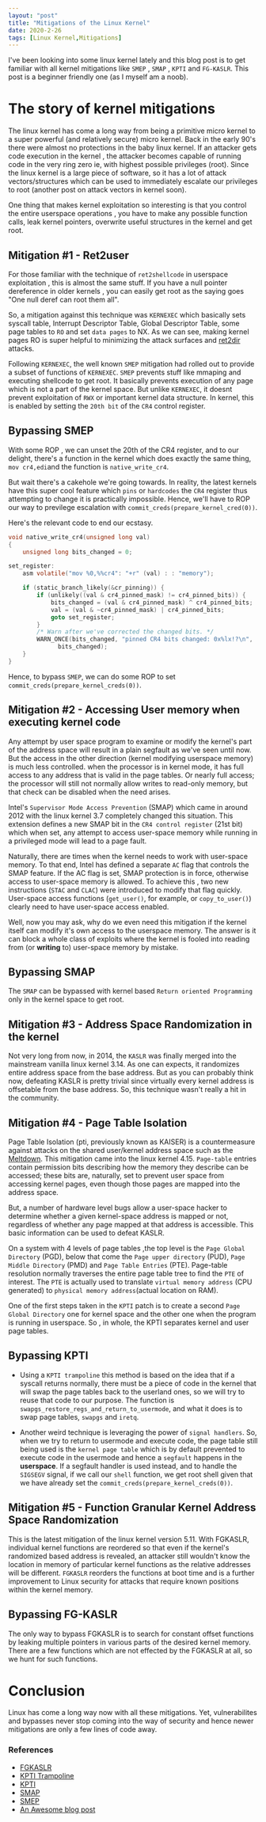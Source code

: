 ```yaml
---
layout: "post"
title: "Mitigations of the Linux Kernel"
date: 2020-2-26
tags: [Linux Kernel,Mitigations]
---
```


I've been looking into some linux kernel lately and this blog post is to get familiar with all kernel mitigations like `SMEP` , `SMAP` , `KPTI` and `FG-KASLR`. This post is a beginner friendly one (as I myself am a noob).

# The story of kernel mitigations

The linux kernel has come a long way from being a primitive micro kernel to a super powerful (and relatively secure) micro kernel. Back in the early 90's there were almost no protections in the baby linux kernel. If an attacker gets code execution in the kernel , the attacker becomes capable of running code in the very ring zero ie, with highest possible privileges (root). Since the linux kernel is a large piece of software, so it has a lot of attack vectors/structures which can be used to immediately escalate our privileges to root (another post on attack vectors in kernel soon).

One thing that makes kernel exploitation so interesting is that you control the entire userspace operations , you have to make any possible function calls, leak kernel pointers, overwrite useful structures in the kernel and get root.

## Mitigation #1 - Ret2user

For those familiar with the technique of `ret2shellcode` in userspace exploitation , this is almost the same stuff. If you have a null pointer dereference in older kernels , you can easily get root as the saying goes "One null deref can root them all". 

So, a mitigation against this technique was `KERNEXEC` which basically sets syscall table, Interrupt Descriptor Table, Global Descriptor Table, some page tables to `RO` and set `data pages` to NX. As we can see, making kernel pages RO is super helpful to minimizing the attack surfaces and [ret2dir](https://cs.brown.edu/~vpk/papers/ret2dir.sec14.pdf) attacks.

Following `KERNEXEC`, the well known `SMEP` mitigation had rolled out to provide a subset of functions of `KERNEXEC`. `SMEP` prevents stuff like mmaping and executing shellcode to get root. It basically prevents execution of any page which is not a part of the kernel space. But unlike `KERNEXEC`, it doesnt prevent exploitation of `RWX` or important kernel data structure. In kernel, this is enabled by setting the `20th bit` of the `CR4` control register.

## Bypassing SMEP

With some ROP , we can unset the 20th of the CR4 register, and to our delight, there's a function in the kernel which does exactly the same thing, `mov cr4,edi`and the function is `native_write_cr4`. 

But wait there's a cakehole we're going towards. In reality, the latest kernels have this super cool feature which `pins` or `hardcodes` the `CR4` register thus attempting to change it is practically impossible. Hence, we'll have to ROP our way to previlege escalation with `commit_creds(prepare_kernel_cred(0))`.

Here's the relevant code to end our ecstasy.

```c
void native_write_cr4(unsigned long val)
{
	unsigned long bits_changed = 0;

set_register:
	asm volatile("mov %0,%%cr4": "+r" (val) : : "memory");

	if (static_branch_likely(&cr_pinning)) {
		if (unlikely((val & cr4_pinned_mask) != cr4_pinned_bits)) {
			bits_changed = (val & cr4_pinned_mask) ^ cr4_pinned_bits;
			val = (val & ~cr4_pinned_mask) | cr4_pinned_bits;
			goto set_register;
		}
		/* Warn after we've corrected the changed bits. */
		WARN_ONCE(bits_changed, "pinned CR4 bits changed: 0x%lx!?\n",
			  bits_changed);
	}
}
```

Hence, to bypass `SMEP`, we can do some ROP to set `commit_creds(prepare_kernel_creds(0))`.

## Mitigation #2 - Accessing User memory when executing kernel code

Any attempt by user space program to examine or modify the kernel's part of the address space will result in a plain segfault as we've seen until now. But the access in the other direction (kernel modifying userspace memory) is much less controlled. when the processor is in kernel mode, it has full access to any address that is valid in the page tables. Or nearly full access; the processor will still not normally allow writes to read-only memory, but that check can be disabled when the need arises.

Intel's `Supervisor Mode Access Prevention` (SMAP) which came in around 2012  with the linux kernel 3.7 completely changed this situation. This extension defines a new SMAP bit in the `CR4 control register` (21st bit) which when set, any attempt to access user-space memory while running in a privileged mode will lead to a page fault.

Naturally, there are times when the kernel needs to work with user-space memory. To that end, Intel has defined a separate `AC` flag that controls the SMAP feature. If the AC flag is set, SMAP protection is in force, otherwise access to user-space memory is allowed. To achieve this , two new instructions (`STAC` and `CLAC`) were introduced to modify that flag quickly. User-space access functions (`get_user()`, for example, or `copy_to_user()`) clearly need to have user-space access enabled.

Well, now you may ask, why do we even need this mitigation if the kernel itself can modify it's own access to the userspace memory. The answer is it can block a whole class of exploits where the kernel is fooled into reading from (or **writing** to) user-space memory by mistake. 

## Bypassing SMAP

The `SMAP` can be bypassed with kernel based `Return oriented Programming` only in the kernel space to get root.

## Mitigation #3 - Address Space Randomization in the kernel

Not very long from now, in 2014, the `KASLR` was finally merged into the mainstream vanilla linux kernel 3.14. As one can expects, it randomizes entire address space from the base address. But as you can probably think now, defeating KASLR is pretty trivial since virtually every kernel address is offsetable from the base address. So, this technique wasn't really a hit in the community.

## Mitigation #4 - Page Table Isolation

Page Table Isolation (pti, previously known as KAISER) is a countermeasure against attacks on the shared user/kernel address space such as the [Meltdown](https://meltdownattack.com/). This mitigation came into the linux kernel 4.15. `Page-table` entries contain permission bits describing how the memory they describe can be accessed; these bits are, naturally, set to prevent user space from accessing kernel pages, even though those pages are mapped into the address space.

But, a number of hardware level bugs allow a user-space hacker to determine whether a given kernel-space address is mapped or not, regardless of whether any page mapped at that address is accessible. This basic information can be used to defeat KASLR.

On a system with 4 levels of page tables ,the top level is the `Page Global Directory` (PGD), below that come the `Page upper directory` (PUD), `Page Middle Directory` (PMD)  and `Page Table Entries` (PTE). Page-table resolution normally traverses the entire page table tree to find the `PTE` of interest. The `PTE` is actually used to translate `virtual memory address` (CPU generated) to `physical memory address`(actual location on RAM).

One of the first steps taken in the `KPTI` patch is to create a second `Page Global Directory` one for kernel space and the other one when the program is running in userspace. So , in whole, the KPTI separates kernel and user page tables.

## Bypassing KPTI

+ Using a `KPTI trampoline` this method is based on the idea that if a syscall returns normally, there must be a piece of code in the kernel that will swap the page tables back to the userland ones, so we will try to reuse that code to our purpose. The function is `swapgs_restore_regs_and_return_to_usermode`, and what it does is to swap page tables, `swapgs` and `iretq`.

+ Another weird technique is leveraging the power of `signal handlers`. So, when we try to return to usermode and execute code, the page table still being used is the `kernel page table` which is by default prevented to execute code in the usermode and hence a `segfault` happens in the **userspace**. If a segfault handler is used instead, and to handle the `SIGSEGV` signal, if we call our `shell` function, we get root shell given that we have already set the `commit_creds(prepare_kernel_creds(0))`.

## Mitigation #5 - Function Granular Kernel Address Space Randomization

This is the latest mitigation of the linux kernel version 5.11. With FGKASLR, individual kernel functions are reordered so that even if the kernel's randomized based address is revealed, an attacker still wouldn't know the location in memory of particular kernel functions as the relative addresses will be different. `FGKASLR` reorders the functions at boot time and is a further improvement to Linux security for attacks that require known positions within the kernel memory.

## Bypassing FG-KASLR

The only way to bypass FGKASLR is to search for constant offset functions by leaking multiple pointers in various parts of the desired kernel memory. There are a few functions which are not effected by the FGKASLR at all, so we hunt for such functions.


# Conclusion

Linux has come a long way now with all these mitigations. Yet, vulnerabilites and bypasses never stop coming into the way of security and hence newer mitigations are only a few lines of code away.

### References

+ [FGKASLR](https://www.phoronix.com/scan.php?page=news_item&px=Intel-Linux-FGKASLR-Proposal)
+ [KPTI Trampoline](https://trungnguyen1909.github.io/blog/post/matesctf/KSMASH/)
+ [KPTI](https://lwn.net/Articles/741878/)
+ [SMAP](https://lwn.net/Articles/517475/)
+ [SMEP](https://github.com/pr0cf5/kernel-exploit-practice/tree/master/bypass-smep)
+ [An Awesome blog post](https://lkmidas.github.io/posts/20210128-linux-kernel-pwn-part-2/)
